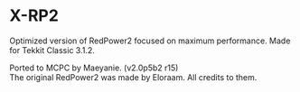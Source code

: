 # X-RP2
Optimized version of RedPower2 focused on maximum performance. Made for Tekkit Classic 3.1.2.

Ported to MCPC by Maeyanie. (v2.0p5b2 r15)  
The original RedPower2 was made by Eloraam. All credits to them.